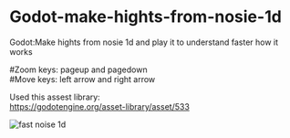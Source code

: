 # Godot-make-hights-from-nosie-1d<br>
Godot:Make hights from nosie 1d and play it to understand faster how it works<br>

#Zoom keys: pageup and pagedown<br>
#Move keys: left arrow and right arrow<br>

Used this assest library:<br>
https://godotengine.org/asset-library/asset/533<br>


![fast noise 1d](https://github.com/aharon80/Godot-make-hights-from-nosie-1d/assets/45918521/20aab866-83a8-42ef-9443-9ebbd3c08054)





